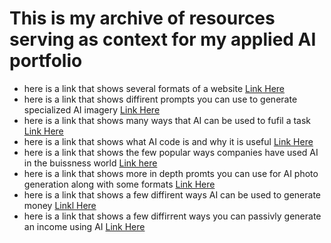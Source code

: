 # This is my archive of resources serving as context for my applied AI portfolio

- here is a link that shows several formats of a website [Link Here](https://websitesetup.org/website-layouts/)
- here is a link that shows diffirent prompts you can use to generate specialized AI imagery [Link Here](https://www.behance.net/gallery/168398627/Creating-AI-Generated-Reference-Photos)
- here is a link that shows many ways that AI can be used to fufil a task [Link Here](https://builtin.com/artificial-intelligence/examples-ai-in-industry)
- here is a link that shows what AI code is and why it is useful [Link Here](https://www.ibm.com/think/topics/ai-code-generation)
- here is a link that shows the few popular ways companies have used AI in the buissness world [Link here]([https://www.ibm.com/think/topics/ai-code-generation](https://www.techtarget.com/searchenterpriseai/tip/9-top-applications-of-artificial-intelligence-in-business))
- here is a link that shows more in depth promts you can use for AI photo generation along with some formats [Link Here](https://narrato.io/blog/40-ai-image-prompts-to-create-amazing-visuals-effortlessly/)
- here is a link that shows a few diffirent ways AI can be used to generate money [Linkl Here](https://www.upwork.com/resources/make-money-with-ai)
- here is  a link that shows a few diffirrent ways you can passivly generate an income using AI [Link Here](https://www.forbes.com/sites/rachelwells/2024/04/15/5-ways-to-make-money-online-with-ai-in-2024/)
